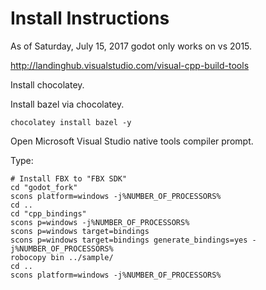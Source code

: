 # Install Instructions

As of Saturday, July 15, 2017 godot only works on vs 2015.

http://landinghub.visualstudio.com/visual-cpp-build-tools

Install chocolatey.

Install bazel via chocolatey.

```
chocolatey install bazel -y
```

Open Microsoft Visual Studio native tools compiler prompt.

Type:

```
# Install FBX to "FBX SDK"
cd "godot_fork"
scons platform=windows -j%NUMBER_OF_PROCESSORS%
cd ..
cd "cpp_bindings"
scons p=windows -j%NUMBER_OF_PROCESSORS%
scons p=windows target=bindings
scons p=windows target=bindings generate_bindings=yes -j%NUMBER_OF_PROCESSORS%
robocopy bin ../sample/
cd ..
scons platform=windows -j%NUMBER_OF_PROCESSORS%
```